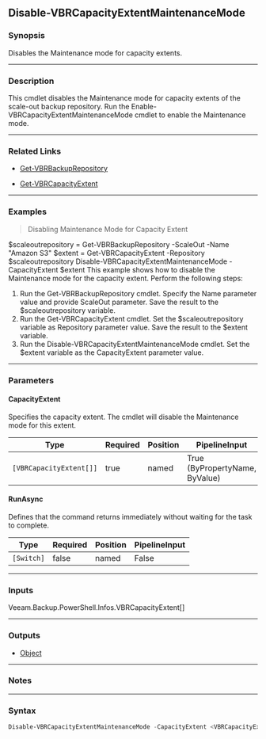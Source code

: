 Disable-VBRCapacityExtentMaintenanceMode
----------------------------------------

### Synopsis
Disables the Maintenance mode for capacity extents.

---

### Description

This cmdlet disables the Maintenance mode for capacity extents of the scale-out backup repository.
Run the Enable-VBRCapacityExtentMaintenanceMode cmdlet to enable the Maintenance mode.

---

### Related Links
* [Get-VBRBackupRepository](Get-VBRBackupRepository)

* [Get-VBRCapacityExtent](Get-VBRCapacityExtent)

---

### Examples
> Disabling Maintenance Mode for Capacity Extent

$scaleoutrepository = Get-VBRBackupRepository -ScaleOut -Name "Amazon S3"
$extent = Get-VBRCapacityExtent -Repository $scaleoutrepository
Disable-VBRCapacityExtentMaintenanceMode -CapacityExtent $extent
This example shows how to disable the Maintenance mode for the capacity extent.
Perform the following steps:
1. Run the Get-VBRBackupRepository cmdlet. Specify the Name parameter value and provide ScaleOut parameter. Save the result to the $scaleoutrepository variable.
2. Run the Get-VBRCapacityExtent cmdlet. Set the $scaleoutrepository variable as Repository parameter value. Save the result to the $extent variable.
3. Run the Disable-VBRCapacityExtentMaintenanceMode cmdlet. Set the $extent variable as the CapacityExtent parameter value.

---

### Parameters
#### **CapacityExtent**
Specifies the capacity extent. The cmdlet will disable the Maintenance mode for this extent.

|Type                   |Required|Position|PipelineInput                 |
|-----------------------|--------|--------|------------------------------|
|`[VBRCapacityExtent[]]`|true    |named   |True (ByPropertyName, ByValue)|

#### **RunAsync**
Defines that the command returns immediately without waiting for the task to complete.

|Type      |Required|Position|PipelineInput|
|----------|--------|--------|-------------|
|`[Switch]`|false   |named   |False        |

---

### Inputs
Veeam.Backup.PowerShell.Infos.VBRCapacityExtent[]

---

### Outputs
* [Object](https://learn.microsoft.com/en-us/dotnet/api/System.Object)

---

### Notes

---

### Syntax
```PowerShell
Disable-VBRCapacityExtentMaintenanceMode -CapacityExtent <VBRCapacityExtent[]> [-RunAsync] [<CommonParameters>]
```
